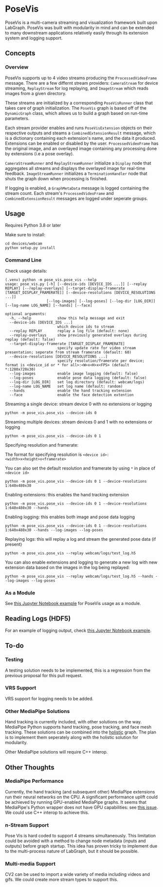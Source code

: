 # PoseVis

PoseVis is a multi-camera streaming and visualization framework built upon LabGraph. PoseVis was built with modularity in mind and can be extended to many downstream applications relatively easily through its extension system and logging support.

## Concepts

### Overview

PoseVis supports up to 4 video streams producing the `ProcessedVideoFrame` message. There are a few differnt stream providers: `CameraStream` for device streaming, `ReplayStream` for log replaying, and `ImageStream` which reads images from a given directory.

These streams are initialized by a corresponding `PoseVisRunner` class that takes care of graph initialization. The `PoseVis` graph is based off of the `DynamicGraph` class, which allows us to build a graph based on run-time parameters.

Each stream provider enables and runs `PoseVisExtension` objects on their respective outputs and steams a `CombinedExtensionResult` message, which is a dictionary containing each extension's name, and the data it produced. Extensions can be enabled or disabled by the user. `ProcessedVideoFrame` has the original image, and an overlayed image containing any processing done by extensions (i.e a pose overlay).

`CameraStreamRunner` and `ReplayStreamRunner` initialize a `Display` node that aggregates all streams and displays the overlayed image for real-time feedback. `ImageStreamRunner` initializes a `TerminationHandler` node that shuts the graph down when processing is finished.

If logging is enabled, a `GraphMetaData` message is logged containing the stream count. Each stream's `ProcessedVideoFrame` and `CombinedExtensionResult` messages are logged under seperate groups.

## Usage

Requires Python 3.8 or later

Make sure to install:

```
cd devices/webcam
python setup.py install
```

### Command Line

Check usage details:

```
(.venv) python -m pose_vis.pose_vis --help               
usage: pose_vis.py [-h] [--device-ids [DEVICE_IDS ...]] [--replay REPLAY] [--replay-overlays] [--target-display-framerate [TARGET_DISPLAY_FRAMERATE]] [--device-resolutions [DEVICE_RESOLUTIONS ...]]
                   [--log-images] [--log-poses] [--log-dir [LOG_DIR]] [--log-name LOG_NAME] [--hands] [--face]

optional arguments:
  -h, --help            show this help message and exit
  --device-ids [DEVICE_IDS ...]
                        which device ids to stream
  --replay REPLAY       replay a log file (default: none)
  --replay-overlays     show previously generated overlays during replay (default: false)
  --target-display-framerate [TARGET_DISPLAY_FRAMERATE]
                        specify update rate for video stream presentation; seperate from stream framerate (default: 60)
  --device-resolutions [DEVICE_RESOLUTIONS ...]
                        specify resolution/framerate per device; format is <device_id or * for all>:<W>x<H>x<FPS> (default *:1280x720x30)
  --log-images          enable image logging (default: false)
  --log-poses           enable pose data logging (default: false)
  --log-dir [LOG_DIR]   set log directory (default: webcam/logs)
  --log-name LOG_NAME   set log name (default: random)
  --hands               enable the hand tracking extension
  --face                enable the face detection extention
```

Streaming a single device: stream device 0 with no extensions or logging

`python -m pose_vis.pose_vis --device-ids 0`

Streaming multiple devices: stream devices 0 and 1 with no extensions or logging

`python -m pose_vis.pose_vis --device-ids 0 1`

Specifying resolution and framerate:

The format for specifying resolution is `<device id>:<width>x<height>x<framerate>`

You can also set the default resolution and framerate by using `*` in place of `<device id>`

`python -m pose_vis.pose_vis --device-ids 0 1 --device-resolutions 1:640x480x30`

Enabling extensions: this enables the hand tracking extension

`python -m pose_vis.pose_vis --device-ids 0 1 --device-resolutions 1:640x480x30 --hands`

Enabling logging: this enables both image and pose data logging

`python -m pose_vis.pose_vis --device-ids 0 1 --device-resolutions 1:640x480x30 --hands --log-images --log-poses`

Replaying logs: this will replay a log and stream the generated pose data (if present)

`python -m pose_vis.pose_vis --replay webcam/logs/test_log.h5`

You can also enable extensions and logging to generate a new log with new extension data based on the images in the log being replayed:

`python -m pose_vis.pose_vis --replay webcam/logs/test_log.h5 --hands --log-images --log-poses`

### As a Module

See [this Jupyter Notebook example](https://github.com/Dasfaust/labgraph/blob/pose_vis/devices/webcam/logging_example.ipynb) for PoseVis usage as a module.

## Reading Logs (HDF5)

For an example of logging output, check [this Jupyter Notebook example](https://github.com/Dasfaust/labgraph/blob/pose_vis/devices/webcam/logging_example.ipynb).

## To-do

### Testing

A testing solution needs to be implemented, this is a regression from the previous proposal for this pull request.

### VRS Support

VRS support for logging needs to be added.

### Other MediaPipe Solutions

Hand tracking is currently included, with other solutions on the way. MediaPipe Python supports hand tracking, pose tracking, and face mesh tracking. These solutions can be combined into the [holistic](https://google.github.io/mediapipe/solutions/holistic.html) graph. The plan is to implement them seperately along with the holistic solution for modularity.

Other MediaPipe solutions will require C++ interop.

## Other Thoughts

### MediaPipe Performance

Currently, the hand tracking (and subsequent other) MediaPipe extensions run their neural networks on the CPU. A significant performance uplift could be achieved by running GPU-enabled MediaPipe graphs. It seems that MediaPipe's Python wrapper does not have GPU capabilities: see [this issue](https://github.com/google/mediapipe/issues/3106). We could use C++ interop to achieve this.

### n-Stream Support

Pose Vis is hard coded to support 4 streams simultaneously. This limitation could be avoided with a method to change node metadata (inputs and outputs) before graph startup. This idea has proven tricky to implement due to the multi-process nature of LabGraph, but it should be possible.

### Multi-media Support

CV2 can be used to import a wide variety of media including videos and gifs. We could create more stream types to support this.